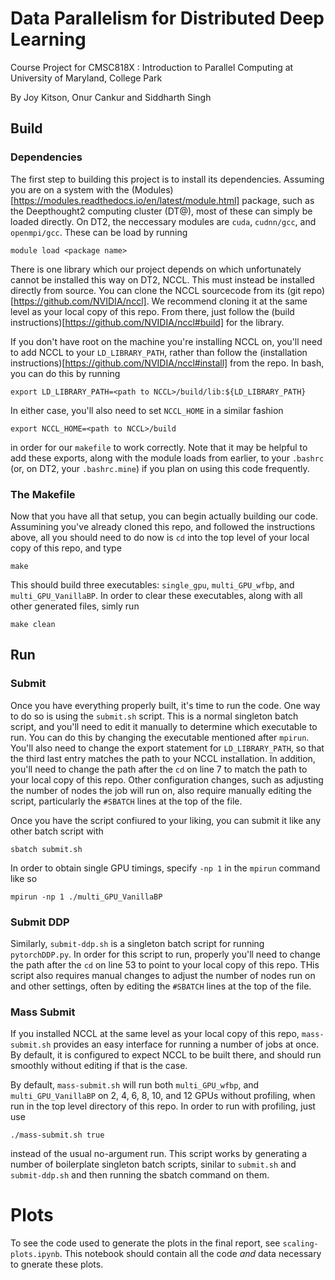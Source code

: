 # Data Parallelism for Distributed Deep Learning
Course Project for CMSC818X : Introduction to Parallel Computing at University of Maryland, College Park

By Joy Kitson, Onur Cankur and Siddharth Singh

## Build

### Dependencies
The first step to building this project is to install its dependencies. Assuming you are on a system 
with the (Modules)[https://modules.readthedocs.io/en/latest/module.html] package, such as the
Deepthought2 computing cluster (DT@), most of these can simply be loaded directly. On DT2, the
neccessary modules are `cuda`, `cudnn/gcc`, and `openmpi/gcc`. These can be load by running

```module load <package name>```

There is one library which our project depends on which unfortunately cannot be installed this way on 
DT2, NCCL. This must instead be installed directly from source. You can clone the NCCL sourcecode from
its (git repo)[https://github.com/NVIDIA/nccl]. We recommend cloning it at the same level as your
local copy of this repo. From there, just follow the
(build instructions)[https://github.com/NVIDIA/nccl#build] for the library.

If you don't have root on the machine you're installing NCCL on, you'll need to add NCCL to your
`LD_LIBRARY_PATH`, rather than follow the
(installation instructions)[https://github.com/NVIDIA/nccl#install] from the repo. In bash, you can
do this by running

```export LD_LIBRARY_PATH=<path to NCCL>/build/lib:${LD_LIBRARY_PATH}```

In either case, you'll also need to set `NCCL_HOME` in a similar fashion

```export NCCL_HOME=<path to NCCL>/build```

in order for our `makefile` to work correctly. Note that it may be helpful to add these exports,
along with the module loads from earlier, to your `.bashrc` (or, on DT2, your `.bashrc.mine`) if you
plan on using this code frequently.

### The Makefile
Now that you have all that setup, you can begin actually building our code. Assumining you've already
cloned this repo, and followed the instructions above, all you should need to do now is `cd` into the
top level of your local copy of this repo, and type

```make```

This should build three executables: `single_gpu`, `multi_GPU_wfbp`, and `multi_GPU_VanillaBP`. In
order to clear these executables, along with all other generated files, simly run

```make clean```

## Run

### Submit
Once you have everything properly built, it's time to run the code. One way to do so is using the
`submit.sh` script. This is a normal singleton batch script, and you'll need to edit it manually
to determine which executable to run. You can do this by changing the executable mentioned after
`mpirun`. You'll also need to change the export statement for `LD_LIBRARY_PATH`, so that the third
last entry matches the path to your NCCL installation. In addition, you'll need to change the path
after the `cd` on line 7 to match the path to your local copy of this repo. Other configuration changes,
such as adjusting the number of nodes the job will run on, also require manually editing the script,
particularly the `#SBATCH` lines at the top of the file.

Once you have the script confiured to your liking, you can submit it like any other batch script with

```sbatch submit.sh```

In order to obtain single GPU timings, specify `-np 1` in the `mpirun` command like so

```mpirun -np 1 ./multi_GPU_VanillaBP```

### Submit DDP

Similarly, `submit-ddp.sh` is a singleton batch script for running `pytorchDDP.py`. In order for
this script to run, properly you'll need to change the path after the `cd` on line 53 to point to
your local copy of this repo. THis script also requires manual changes to adjust the number of nodes
run on and other settings, often by editing the `#SBATCH` lines at the top of the file.

### Mass Submit
If you installed NCCL at the same level as your local copy of this repo, `mass-submit.sh` provides
an easy interface for running a number of jobs at once. By default, it is configured to expect NCCL
to be built there, and should run smoothly without editing if that is the case.

By default, `mass-submit.sh` will run both `multi_GPU_wfbp`, and `multi_GPU_VanillaBP` on 2, 4, 6, 8,
10, and 12 GPUs without profiling, when run in the top level directory of this repo. In order to run
with profiling, just use

```./mass-submit.sh true```

instead of the usual no-argument run. This script works by generating a number of boilerplate
singleton batch scripts, sinilar to `submit.sh` and `submit-ddp.sh` and then running the sbatch
command on them.

# Plots
To see the code used to generate the plots in the final report, see `scaling-plots.ipynb`. This notebook
should contain all the code _and_ data necessary to gnerate these plots.
